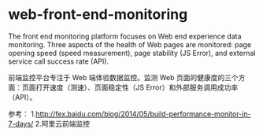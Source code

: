 # web-front-end-monitoring
The front end monitoring platform focuses on Web end experience data monitoring. Three aspects of the health of Web pages are monitored: page opening speed (speed measurement), page stability (JS Error), and external service call success rate (API).

前端监控平台专注于 Web 端体验数据监控。监测 Web 页面的健康度的三个方面：页面打开速度（测速）、页面稳定性（JS Error）和外部服务调用成功率（API）。

参考：
1.http://fex.baidu.com/blog/2014/05/build-performance-monitor-in-7-days/
2.阿里云前端监控

